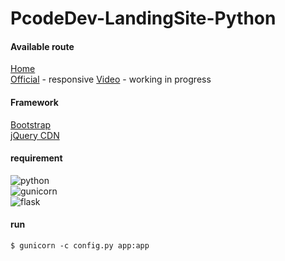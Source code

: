 # PcodeDev-LandingSite-Python

#### Available route

[Home](https://pcode.dev/) \
[Official](https://pcode.dev/official/) - responsive
[Video](https://pcode.dev/video/) - working in progress

#### Framework

[Bootstrap](https://getbootstrap.com/) \
[jQuery CDN](https://code.jquery.com/)

#### requirement

![python](https://img.shields.io/badge/python-3.8^-blue) \
![gunicorn](https://img.shields.io/badge/gunicorn-20.1.0-blue) \
![flask](https://img.shields.io/badge/flask-1.1.2-blue)

#### run

    $ gunicorn -c config.py app:app

